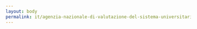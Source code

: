 ```yaml
---
layout: body
permalink: it/agenzia-nazionale-di-valutazione-del-sistema-universitario-e-della-ricerca/
---
```


